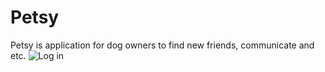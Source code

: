 # Petsy
Petsy is application for dog owners to find new friends, communicate and etc.
![Log in](http://serveris.hol.es/pics/1.png)
